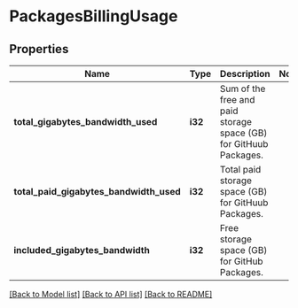 # PackagesBillingUsage

## Properties

Name | Type | Description | Notes
------------ | ------------- | ------------- | -------------
**total_gigabytes_bandwidth_used** | **i32** | Sum of the free and paid storage space (GB) for GitHuub Packages. | 
**total_paid_gigabytes_bandwidth_used** | **i32** | Total paid storage space (GB) for GitHuub Packages. | 
**included_gigabytes_bandwidth** | **i32** | Free storage space (GB) for GitHub Packages. | 

[[Back to Model list]](../README.md#documentation-for-models) [[Back to API list]](../README.md#documentation-for-api-endpoints) [[Back to README]](../README.md)



